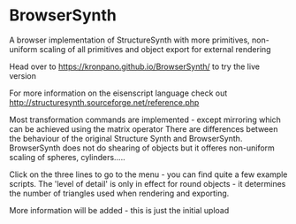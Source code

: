 # BrowserSynth
A browser implementation of StructureSynth with more primitives, non-uniform scaling of all primitives and object export for external rendering

Head over to https://kronpano.github.io/BrowserSynth/ to try the live version

For more information on the eisenscript language check out http://structuresynth.sourceforge.net/reference.php

Most transformation commands are implemented - except mirroring which can be achieved using the matrix operator
There are differences between the behaviour of the original Structure Synth and BrowserSynth.
BrowserSynth does not do shearing of objects but it offeres non-uniform scaling of spheres, cylinders.....

Click on the three lines to go to the menu - you can find quite a few example scripts.
The 'level of detail' is only in effect for round objects - it determines the number of triangles used when rendering and exporting. 

More information will be added - this is just the initial upload
